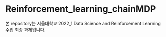 # Reinforcement_learning_chainMDP
본 repository는 서울대학교 2022_1 Data Science and Reinforcement Learning 수업 최종 과제입니다.

